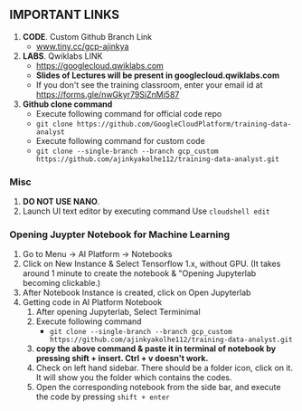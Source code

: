 ## IMPORTANT LINKS
1. **CODE**. Custom Github Branch Link
    - www.tiny.cc/gcp-ajinkya
2. **LABS**. Qwiklabs LINK
    - https://googlecloud.qwiklabs.com
    - **Slides of Lectures will be present in googlecloud.qwiklabs.com**
    - If you don't see the training classroom, enter your email id at https://forms.gle/nwGkyr79SiZnMi587
3. **Github clone command**
    - Execute following command for official code repo
    - `git clone https://github.com/GoogleCloudPlatform/training-data-analyst`
    - Execute following command for custom code
    - `git clone --single-branch --branch gcp_custom https://github.com/ajinkyakolhe112/training-data-analyst.git`

### Misc
1. **DO NOT USE NANO**.
1. Launch UI text editor by executing command Use `cloudshell edit`

### Opening Juypter Notebook for Machine Learning
1. Go to Menu -> AI Platform -> Notebooks
2. Click on New Instance & Select Tensorflow 1.x, without GPU. (It takes around 1 minute to create the notebook & "Opening Jupyterlab becoming clickable.)
3. After Notebook Instance is created, click on Open Jupyterlab
4. Getting code in AI Platform Notebook
    1. After opening Jupyterlab, Select Terminimal
    1. Execute following command
        - `git clone --single-branch --branch gcp_custom https://github.com/ajinkyakolhe112/training-data-analyst.git`
    1. **copy the above command & paste it in terminal of notebook by pressing shift + insert. Ctrl + v doesn't work.**
    1. Check on left hand sidebar. There should be a folder icon, click on it. It will show you the folder which contains the codes.
    1. Open the corresponding notebook from the side bar, and execute the code by pressing `shift + enter`
